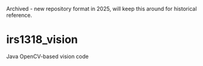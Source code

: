 Archived - new repository format in 2025, will keep this around for historical reference.

# irs1318_vision
Java OpenCV-based vision code
